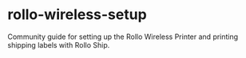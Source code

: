 # rollo-wireless-setup
Community guide for setting up the Rollo Wireless Printer and printing shipping labels with Rollo Ship.

